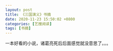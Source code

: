 ```yaml
---
layout: post
title: 《三国演义》书摘
date: 2020-11-23 15:50:02 +0800
categories: [艺搜阅读]
tags: [书摘]
---
```


一本好看的小说，诸葛亮死后后面感觉就没意思了。。。
